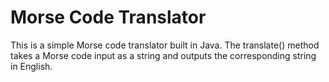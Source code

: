 # Morse Code Translator
This is a simple Morse code translator built in Java. The translate() method takes a Morse code input as a string and outputs the corresponding string in English.
